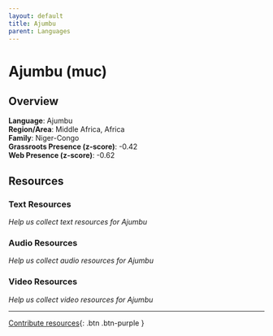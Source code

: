 ```yaml
---
layout: default
title: Ajumbu
parent: Languages
---
```


# Ajumbu (muc)

## Overview

**Language**: Ajumbu  
**Region/Area**: Middle Africa, Africa  
**Family**: Niger-Congo  
**Grassroots Presence (z-score)**: -0.42  
**Web Presence (z-score)**: -0.62  

## Resources

### Text Resources
*Help us collect text resources for Ajumbu*

### Audio Resources
*Help us collect audio resources for Ajumbu*

### Video Resources
*Help us collect video resources for Ajumbu*

---

[Contribute resources](https://forms.office.com/e/1SfLJx3u1r){: .btn .btn-purple }
